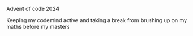 Advent of code 2024

Keeping my codemind active and taking a break from brushing up on my maths before my masters
